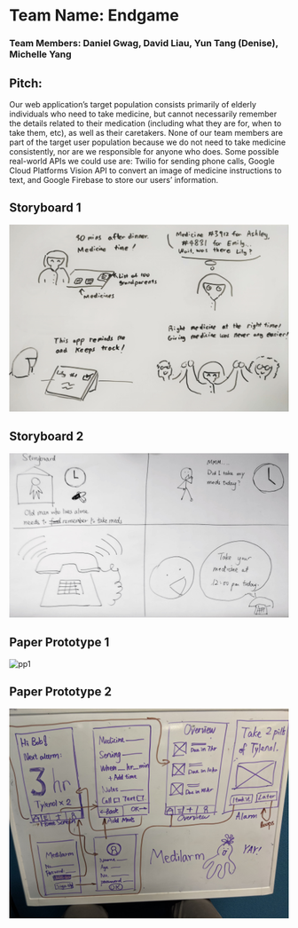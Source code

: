 # Team Name: Endgame
### Team Members: Daniel Gwag, David Liau, Yun Tang (Denise), Michelle Yang
## Pitch:
Our web application’s target population consists primarily of elderly individuals who need to take medicine, but cannot necessarily remember the details related to their medication (including what they are for, when to take them, etc), as well as their caretakers. None of our team members are part of the target user population because we do not need to take medicine consistently, nor are we responsible for anyone who does. Some possible real-world APIs we could use are: Twilio for sending phone calls, Google Cloud Platforms Vision API to convert an image of medicine instructions to text, and Google Firebase to store our users’ information.

## Storyboard 1
![storyboard1](Prototyping/storyboard1.jpg)
## Storyboard 2
![storyboard2](Prototyping/storyboard2.jpg)

## Paper Prototype 1
![pp1](Prototyping/prototype1.jpg)

## Paper Prototype 2
![pp2](Prototyping/prototype2.jpg)
